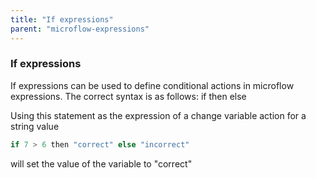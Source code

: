 ```yaml
---
title: "If expressions"
parent: "microflow-expressions"
---
```

### If expressions

If expressions can be used to define conditional actions in microflow expressions. The correct syntax is as follows:
if _<statement>_ then _<a value>_ else _<other value>_

Using this statement as the expression of a change variable action for a string value

```java
if 7 > 6 then "correct" else "incorrect"

```

will set the value of the variable to "correct"
